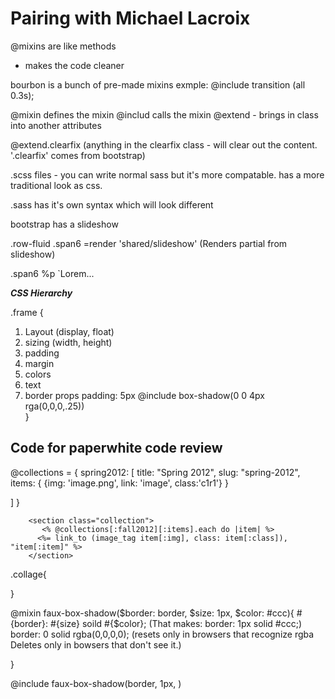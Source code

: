 # Pairing with Michael Lacroix



@mixins are like methods
- makes the code cleaner

bourbon is a bunch of pre-made mixins
exmple: @include transition (all 0.3s);

@mixin defines the mixin
@includ calls the mixin
@extend - brings in class into another attributes

@extend.clearfix (anything in the clearfix class - will clear out the content. '.clearfix' comes from bootstrap)

.scss files - you can write normal sass but it's more compatable. has a more traditional look as css.

.sass has it's own syntax which will look different 


bootstrap has a slideshow

.row-fluid
  .span6
    =render 'shared/slideshow' (Renders partial from slideshow)
    
  .span6
    %p
      `Lorem...
      

***CSS Hierarchy***

.frame {
  1. Layout (display, float)
  2. sizing (width, height)
  3. padding 
  4. margin
  5. colors
  6. text
  7. border props
  padding: 5px
  @include box-shadow(0 0 4px rga(0,0,0,.25))  
}


## Code for paperwhite code review
@collections = {
spring2012: [
  title: "Spring 2012",
  slug: "spring-2012",
  items: {
    {img: 'image.png', link: 'image', class:'c1r1'}
  }
  
  ]
}


        <section class="collection">
           <% @collections[:fall2012][:items].each do |item| %>
          <%= link_to (image_tag item[:img], class: item[:class]), "item[:item]" %>
        </section>

.collage{
  
}

@mixin faux-box-shadow($border: border, $size: 1px, $color: #ccc){
  #{border}: #{size} soild #{$color}; (That makes: border: 1px solid #ccc;)
  border: 0 solid rgba(0,0,0,0); (resets only in browsers that recognize rgba Deletes only in bowsers that don't see it.)
  
}

@include faux-box-shadow(border, 1px, )



